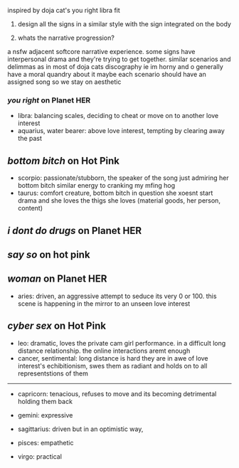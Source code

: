 inspired by doja cat's you right libra fit

1. design all the signs in a similar style with the sign integrated on the body

2. whats the narrative progression?

a nsfw adjacent softcore narrative experience. some signs have interpersonal drama and they're trying to get together. 
similar scenarios and delimmas as in most of doja cats discography ie im horny and o generally have a moral quandry about it
maybe each scenario should have an assigned song so we stay on aesthetic

### _you right_ on Planet HER

* libra: balancing scales, deciding to cheat or move on to another love interest
* aquarius, water bearer: above love interest, tempting by clearing away the past

## _bottom bitch_ on Hot Pink

* scorpio: passionate/stubborn, the speaker of the song just admiring her bottom bitch similar energy to cranking my mfing hog
* taurus: comfort creature, bottom bitch in question she xoesnt start drama and she loves the thigs she loves (material goods, her person, content)

## _i dont do drugs_ on Planet HER


## _say so_ on hot pink



## _woman_ on Planet HER

* aries: driven, an aggressive attempt to seduce its very 0 or 100. this scene is happening in the mirror to an unseen love interest

## _cyber sex_ on Hot Pink

* leo: dramatic, loves the private cam girl performance. in a difficult long distance relationship. the online interactions aremt enough
* cancer, sentimental: long distance is hard they are in awe of love interest's echibitionism, swes them as radiant and holds on to all representstions of them

----

* capricorn: tenacious, refuses to move and its becoming detrimental holding them back

* gemini: expressive

* sagittarius: driven but in an optimistic way,

* pisces: empathetic

* virgo: practical
